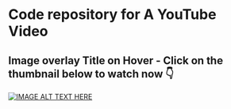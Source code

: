 # Code repository for A YouTube Video

## Image overlay Title on Hover - Click on the thumbnail below to watch now 👇

[![IMAGE ALT TEXT HERE](https://img.youtube.com/vi/yczWH9Roz8/0.jpg)](https://www.youtube.com/watch?v=yczWH9Roz8)
